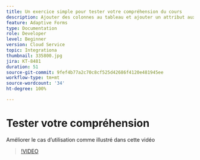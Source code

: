 ```yaml
---
title: Un exercice simple pour tester votre compréhension du cours
description: Ajouter des colonnes au tableau et ajouter un attribut aux critères de recherche
feature: Adaptive Forms
type: Documentation
role: Developer
level: Beginner
version: Cloud Service
topic: Integrationa
thumbnail: 335800.jpg
jira: KT-8481
duration: 51
source-git-commit: 9fef4b77a2c70c8cf525d42686f4120e481945ee
workflow-type: tm+mt
source-wordcount: '34'
ht-degree: 100%

---
```


# Tester votre compréhension

Améliorer le cas d’utilisation comme illustré dans cette vidéo

>[!VIDEO](https://video.tv.adobe.com/v/335800?quality=12&learn=on)

